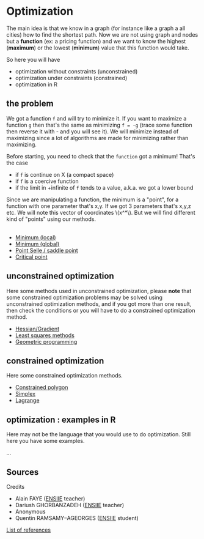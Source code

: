 # Optimization

The main idea is that we know
in a graph (for instance like a graph a all cities) how
to find the shortest path. Now we are not using
graph and nodes but a **function** (ex: a pricing function)
and we want to know the highest (**maximum**)
or the lowest (**minimum**) value that this function would take.

So here you will have

* optimization without constraints (unconstrained)
* optimization under constraints (constrained)
* optimization in R

<div class="sl"></div>

## the problem

We got a function ``f`` and will try to minimize it. If you want to maximize
a function ``g`` then that's the same as minimizing `f = -g` (trace some function
then reverse it with - and you will see it). We will minimize instead of maximizing
since a lot of algorithms are made for minimizing rather than maximizing.

Before starting, you need to check that the ``function`` got a minimum!
That's the case

* if ``f`` is continue on X (a compact space)
* if ``f`` is a coercive function
* if the limit in +infinite of ``f`` tends to a value, a.k.a. we got a lower bound

<div>
Since we are manipulating a function, the minimum is a "point", for a
function with one parameter that's x,y. If we got 3 parameters that's x,y,z etc.
We will note this vector of coordinates
<span>\(x^*\)</span>. But we will find different kind of "points" using our
methods.
</div>

<br>

* [Minimum (local)](points/minl.md)
* [Minimum (global)](points/minl.md)
* [Point Selle / saddle point](points/saddle.md)
* [Critical point](points/critical.md)

<div class="sr"></div>

## unconstrained optimization

Here some methods used in unconstrained optimization,
please **note** that some constrained optimization problems
may be solved using unconstrained optimization methods,
and if you got more than one result, then check the conditions
or you will have to do a constrained optimization method.

* [Hessian/Gradient](uo/hessian.md)
* [Least squares methods](uo/least-squares.md)
* [Geometric programming](uo/geometric.md)

<div class="sl"></div>

## constrained optimization

Here some constrained optimization methods.

* [Constrained polygon](co/polygon.md)
* [Simplex](co/simplex.md)
* [Lagrange](co/lagrange.md)

<div class="sr"></div>

## optimization : examples in R

Here may not be the language that you would use to do
optimization. Still here you have some examples.

...

<div class="sl"></div>

## Sources

Credits

* Alain FAYE ([ENSIIE](https://www.ensiie.fr/) teacher)
* Dariush GHORBANZADEH ([ENSIIE](https://www.ensiie.fr/) teacher)
* Anonymous
* Quentin RAMSAMY–AGEORGES ([ENSIIE](https://www.ensiie.fr/) student)

[List of references](ref.md)